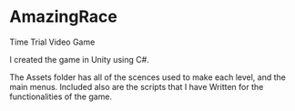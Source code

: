 # AmazingRace
Time Trial Video Game

I created the game in Unity using C#.

The Assets folder has all of the scences used to make each level, and the main menus. Included also are the scripts that I have Written for the functionalities of the game.
